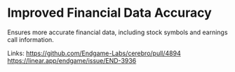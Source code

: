 # Improved Financial Data Accuracy

Ensures more accurate financial data, including stock symbols and earnings call information.

Links:
https://github.com/Endgame-Labs/cerebro/pull/4894
https://linear.app/endgame/issue/END-3936
